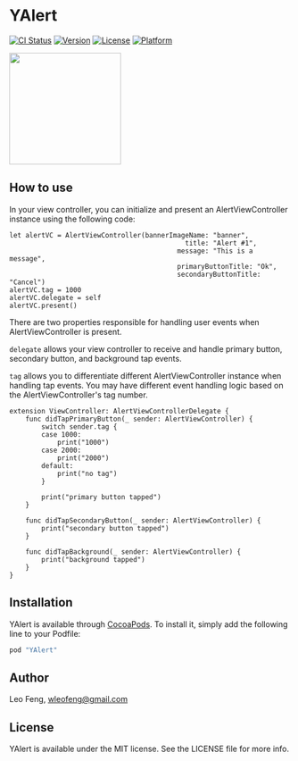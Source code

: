 # YAlert

[![CI Status](http://img.shields.io/travis/wleofeng/YAlert.svg?style=flat)](https://travis-ci.org/wleofeng/YAlert)
[![Version](https://img.shields.io/cocoapods/v/YAlert.svg?style=flat)](http://cocoapods.org/pods/YAlert)
[![License](https://img.shields.io/cocoapods/l/YAlert.svg?style=flat)](http://cocoapods.org/pods/YAlert)
[![Platform](https://img.shields.io/cocoapods/p/YAlert.svg?style=flat)](http://cocoapods.org/pods/YAlert)


<image src="https://github.com/wleofeng/YAlert/blob/master/screenshot/screenshot1.png" width=200px>  

## How to use  

In your view controller, you can initialize and present an AlertViewController instance using the following code:  

```
let alertVC = AlertViewController(bannerImageName: "banner",
                                            title: "Alert #1",
                                          message: "This is a message",
                                          primaryButtonTitle: "Ok",
                                          secondaryButtonTitle: "Cancel")
alertVC.tag = 1000
alertVC.delegate = self
alertVC.present()
```

There are two properties responsible for handling user events when AlertViewController is present.

`delegate` allows your view controller to receive and handle primary button, secondary button, and background tap events.

`tag` allows you to differentiate different AlertViewController instance when handling tap events. You may have different event handling logic based on the AlertViewController's tag number.

```
extension ViewController: AlertViewControllerDelegate {
    func didTapPrimaryButton(_ sender: AlertViewController) {
        switch sender.tag {
        case 1000:
            print("1000")
        case 2000:
            print("2000")
        default:
            print("no tag")
        }

        print("primary button tapped")
    }

    func didTapSecondaryButton(_ sender: AlertViewController) {
        print("secondary button tapped")
    }

    func didTapBackground(_ sender: AlertViewController) {
        print("background tapped")
    }
}
```

## Installation

YAlert is available through [CocoaPods](http://cocoapods.org). To install
it, simply add the following line to your Podfile:

```ruby
pod "YAlert"
```

## Author

Leo Feng, wleofeng@gmail.com

## License

YAlert is available under the MIT license. See the LICENSE file for more info.
